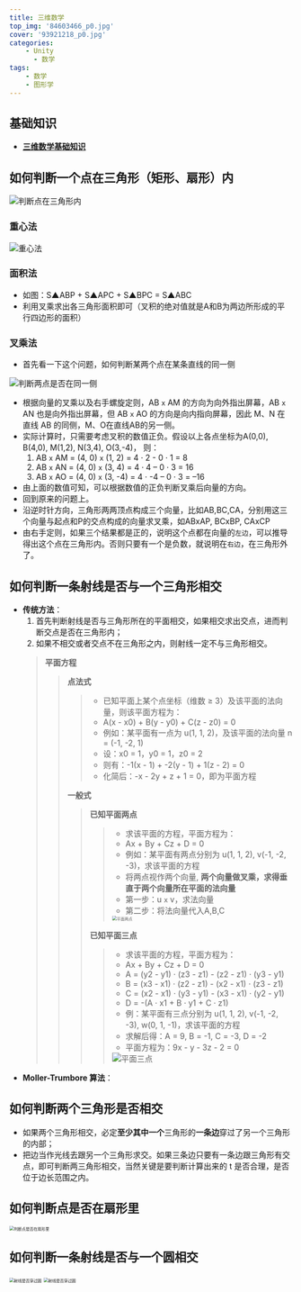```yaml
---
title: 三维数学
top_img: '84603466_p0.jpg'
cover: '93921218_p0.jpg'
categories: 
    - Unity
      - 数学
tags: 
    - 数学
    - 图形学
---
```


## 基础知识

* **[三维数学基础知识](https://sleepyloser.github.io/2024/08/31/Unity/Graphics/Fundamentals_Of_3D_Mathematics/FundamentalsOf3DMathematics/)**

## 如何判断一个点在三角形（矩形、扇形）内

<img src="判断点在三角形内.png" alt="判断点在三角形内" style="zoom:100%;">

### 重心法

<img src="重心法.jpg" alt="重心法" style="zoom:100%;">

### 面积法

* 如图：S▲ABP + S▲APC + S▲BPC = S▲ABC
* 利用叉乘求出各三角形面积即可（叉积的绝对值就是A和B为两边所形成的平行四边形的面积）

### 叉乘法

* 首先看一下这个问题，如何判断某两个点在某条直线的同一侧

<img src="判断两点是否在同一侧.png" alt="判断两点是否在同一侧" style="zoom:100%;">

* 根据向量的叉乘以及右手螺旋定则，AB `x` AM 的方向为向外指出屏幕，AB `x` AN 也是向外指出屏幕，但 AB `x` AO 的方向是向内指向屏幕，因此 M、N 在直线 AB 的同侧，M、O在直线AB的另一侧。
* 实际计算时，只需要考虑叉积的数值正负。假设以上各点坐标为A(0,0), B(4,0), M(1,2), N(3,4), O(3,-4)， 则：
  1. AB `x` AM = (4, 0) `x` (1, 2) = 4 · 2 - 0 · 1 = 8
  2. AB `x` AN = (4, 0) `x` (3, 4) = 4 · 4 – 0 · 3 = 16
  3. AB `x` AO = (4, 0) `x` (3, -4) = 4 · -4 – 0 · 3 = –16
* 由上面的数值可知，可以根据数值的正负判断叉乘后向量的方向。
* 回到原来的问题上。
* 沿逆时针方向，三角形两两顶点构成三个向量，比如AB,BC,CA，分别用这三个向量与起点和P的交点构成的向量求叉乘，如ABxAP, BCxBP, CAxCP
* 由右手定则，如果三个结果都是正的，说明这个点都在向量的`左边`，可以推导得出这个点在三角形内。否则只要有一个是负数，就说明在`右边`，在三角形外了。

## 如何判断一条射线是否与一个三角形相交

* **传统方法**：
  1. 首先判断射线是否与三角形所在的平面相交，如果相交求出交点，进而判断交点是否在三角形内；
  2. 如果不相交或者交点不在三角形之内，则射线一定不与三角形相交。
  > **平面方程**
  >
  > > **点法式**
  > >
  > > > * 已知平面上某个点坐标（维数 ≥ 3）及该平面的法向量，则该平面方程为：
  > > > * A(x - x0) + B(y - y0) + C(z - z0) = 0
  > > > * 例如：某平面有一点为 u(1, 1, 2)，及该平面的法向量 n = (-1, -2, 1)
  > > > * 设：x0 = 1，y0 = 1，z0 = 2
  > > > * 则有：-1(x - 1) + -2(y - 1) + 1(z - 2) = 0
  > > > * 化简后：-x - 2y + z + 1 = 0，即为平面方程
  > >
  > > **一般式**
  > >
  > > > **已知平面两点**
  > > >
  > > > > * 求该平面的方程，平面方程为：
  > > > > * Ax + By + Cz + D = 0
  > > > > * 例如：某平面有两点分别为 u(1, 1, 2), v(-1, -2, -3)，求该平面的方程
  > > > > * 将两点视作两个向量, **两个向量做叉乘，求得垂直于两个向量所在平面的法向量**
  > > > > * 第一步：u `x` v，求法向量
  > > > > * 第二步：将法向量代入A,B,C
  > > > > <img src="平面两点.png" alt="平面两点" style="zoom:50%;">
  > > >
  > > > **已知平面三点**
  > > > > * 求该平面的方程，平面方程为：
  > > > > * Ax + By + Cz + D = 0
  > > > > * A = (y2 - y1) · (z3 - z1) - (z2 - z1) · (y3 - y1)
  > > > > * B = (x3 - x1) · (z2 - z1) - (x2 - x1) · (z3 - z1)
  > > > > * C = (x2 - x1) · (y3 - y1) - (x3 - x1) · (y2 - y1)
  > > > > * D = -(A · x1 + B · y1 + C · z1)
  > > > > * 例：某平面有三点分别为 u(1, 1, 2), v(-1, -2, -3), w(0, 1, -1)，求该平面的方程
  > > > > * 求解后得：A = 9, B = -1, C = -3, D = -2
  > > > > * 平面方程为：9x - y - 3z - 2 = 0
  > > > > <img src="平面三点.png" alt="平面三点" style="zoom:100%;">
* **Moller-Trumbore 算法**：

## 如何判断两个三角形是否相交

* 如果两个三角形相交，必定**至少其中一个**三角形的**一条边**穿过了另一个三角形的内部；
* 把边当作光线去跟另一个三角形求交。如果三条边只要有一条边跟三角形有交点，即可判断两三角形相交，当然关键是要判断计算出来的 t 是否合理，是否位于边长范围之内。

## 如何判断点是否在扇形里

<img src="判断点是否在扇形里.jpg" alt="判断点是否在扇形里" style="zoom:50%;">

## 如何判断一条射线是否与一个圆相交

<img src="射线是否穿过圆.jpg" alt="射线是否穿过圆" style="zoom:50%;">
<img src="射线是否穿过圆(2).jpg" alt="射线是否穿过圆" style="zoom:50%;">
